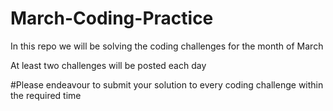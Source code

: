 # March-Coding-Practice

 In this repo we will be solving the coding challenges for the month of March

At least two challenges will be posted each day

#Please endeavour to submit your solution to every coding challenge within the required time

